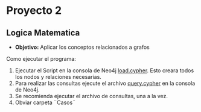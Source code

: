 # Proyecto 2

## Logica Matematica

- **Objetivo:** Aplicar los conceptos relacionados a grafos

Como ejecutar el programa:


1. Ejecutar el Script en la consola de Neo4j [load.cypher](./load.cypher). Esto creara todos los nodos y relaciones necesarias.
2. Para realizar las consultas ejecute el archivo [query.cypher](./query.cypher) en la consola de Neo4j.
3. Se recomienda ejecutar el archivo de consultas, una a la vez.
3. Obviar carpeta ¨Casos¨
